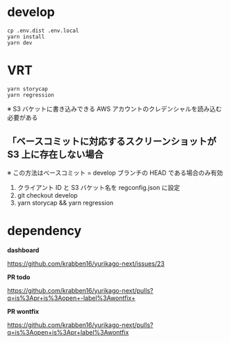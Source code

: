 # develop

```
cp .env.dist .env.local
yarn install
yarn dev
```

# VRT

```
yarn storycap
yarn regression
```

※ S3 バケットに書き込みできる AWS アカウントのクレデンシャルを読み込む必要がある

## 「ベースコミットに対応するスクリーンショットが S3 上に存在しない場合

※ この方法はベースコミット = develop ブランチの HEAD である場合のみ有効

1. クライアント ID と S3 バケット名を regconfig.json に設定
2. git checkout develop
3. yarn storycap && yarn regression

# dependency

**dashboard**

https://github.com/krabben16/yurikago-next/issues/23

**PR todo**

https://github.com/krabben16/yurikago-next/pulls?q=is%3Apr+is%3Aopen+-label%3Awontfix+

**PR wontfix**

https://github.com/krabben16/yurikago-next/pulls?q=is%3Aopen+is%3Apr+label%3Awontfix

